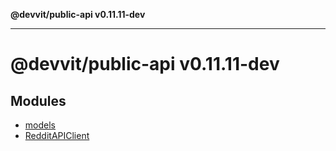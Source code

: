 **@devvit/public-api v0.11.11-dev**

---

# @devvit/public-api v0.11.11-dev

## Modules

- [models](models/README.md)
- [RedditAPIClient](RedditAPIClient/README.md)

